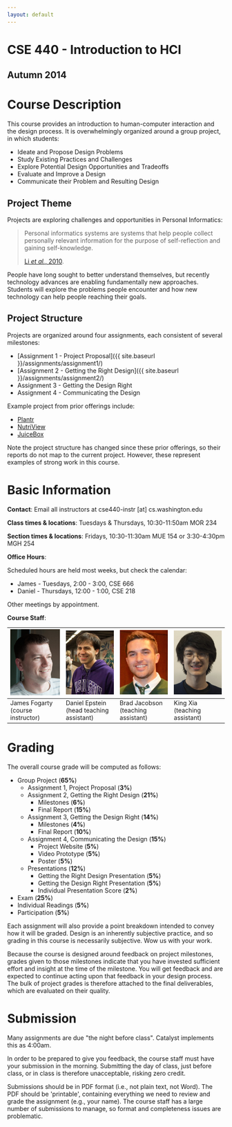 ```yaml
---
layout: default
---
```


# CSE 440 - Introduction to HCI

## Autumn 2014

# Course Description

This course provides an introduction to human-computer interaction and the design process. 
It is overwhelmingly organized around a group project, in which students:

- Ideate and Propose Design Problems
- Study Existing Practices and Challenges
- Explore Potential Design Opportunities and Tradeoffs
- Evaluate and Improve a Design
- Communicate their Problem and Resulting Design

## Project Theme

Projects are exploring challenges and opportunities in Personal Informatics:

> Personal informatics systems are systems that help people collect personally relevant information for the purpose of 
> self-reflection and gaining self-knowledge.
>
> [Li _et al._, 2010](http://www.personalinformatics.org/lab/model/).

People have long sought to better understand themselves, but recently technology advances are enabling fundamentally new approaches. 
Students will explore the problems people encounter and how new technology can help people reaching their goals. 

## Project Structure

Projects are organized around four assignments, each consistent of several milestones:

- [Assignment 1 - Project Proposal]({{ site.baseurl }}/assignments/assignment1/)
- [Assignment 2 - Getting the Right Design]({{ site.baseurl }}/assignments/assignment2/)
- Assignment 3 - Getting the Design Right
- Assignment 4 - Communicating the Design

Example project from prior offerings include: 

- [Plantr](http://courses.cs.washington.edu/courses/cse440/13au/projects/plantr/)
- [NutriView](http://courses.cs.washington.edu/courses/cse440/13au/projects/nutriview/)
- [JuiceBox](http://courses.cs.washington.edu/courses/cse440/13au/projects/juicebox/)

Note the project structure has changed since these prior offerings, so their reports do not map to the current project.
However, these represent examples of strong work in this course.

# Basic Information

__Contact__: Email all instructors at cse440-instr [at] cs.washington.edu

__Class times & locations__: Tuesdays & Thursdays, 10:30-11:50am MOR 234

__Section times & locations__: Fridays, 10:30-11:30am MUE 154 or 3:30-4:30pm MGH 254

__Office Hours__: 

Scheduled hours are held most weeks, but check the calendar:

 - James - Tuesdays, 2:00 - 3:00, CSE 666 
 - Daniel - Thursdays, 12:00 - 1:00, CSE 218
  
Other meetings by appointment.

__Course Staff__:

|![James Fogarty](images/james_photo.jpg)| ![Daniel Epstein](images/daniel_photo.jpg)|![Brad Jacobson](images/brad_photo.jpg)|![King Xia](images/king_photo.jpg)|
|----------------------------------------|-------------------------------------------|------------------------------------------|----------------------------------|
|James Fogarty (course instructor)       |Daniel Epstein (head teaching assistant)   |Brad Jacobson (teaching assistant)    |King Xia (teaching assistant)     |

# Grading

The overall course grade will be computed as follows:

- Group Project (__65%__)
  - Assignment 1, Project Proposal (__3%__)
  - Assignment 2, Getting the Right Design (__21%__)
    - Milestones (__6%__)
    - Final Report (__15%__)
  - Assignment 3, Getting the Design Right (__14%__)
    - Milestones (__4%__)
    - Final Report (__10%__)
  - Assignment 4, Communicating the Design (__15%__)
    - Project Website (__5%__)
    - Video Prototype (__5%__)
    - Poster (__5%__)
  - Presentations (__12%__)
    - Getting the Right Design Presentation (__5%__)
    - Getting the Design Right Presentation (__5%__)
    - Individual Presentation Score (__2%__)
- Exam (__25%__)
- Individual Readings (__5%__)
- Participation (__5%__)

Each assignment will also provide a point breakdown intended to convey how it will be graded. 
Design is an inherently subjective practice, and so grading in this course is necessarily subjective.
Wow us with your work.

Because the course is designed around feedback on project milestones, grades given to those milestones indicate
that you have invested sufficient effort and insight at the time of the milestone.
You will get feedback and are expected to continue acting upon that feedback in your design process.
The bulk of project grades is therefore attached to the final deliverables, which are evaluated on their quality.

<a name="submission"></a>

# Submission

Many assignments are due "the night before class". Catalyst implements this as 4:00am.

In order to be prepared to give you feedback, the course staff must have your submission in the morning.
Submitting the day of class, just before class, or in class is therefore unacceptable, risking zero credit.

Submissions should be in PDF format (i.e., not plain text, not Word). 
The PDF should be 'printable', containing everything we need to review and grade the assignment (e.g., your name).
The course staff has a large number of submissions to manage, so format and completeness issues are problematic.

